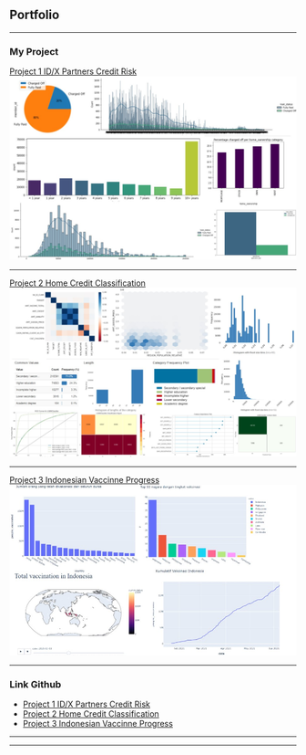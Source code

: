## Portfolio

---

### My Project 

[Project 1 ID/X Partners Credit Risk](/pdf/INFOGRAFIS.pdf)
<img src="images/IDX_Partners.jpg?raw=true"/>

---
[Project 2 Home Credit Classification](/pdf/Home_Credit_Classification.pdf)
<img src="images/Home_Credit.jpg?raw=true"/>

---
[Project 3 Indonesian Vaccinne Progress](https://www.kaggle.com/code/frederictriyudha/vaksinasi-covid19-dunia-dan-asean-indonesia)
<img src="images/Indo_Vacc.jpg?raw=true"/>

---

### Link Github 

- [Project 1 ID/X Partners Credit Risk](https://github.com/frtryu19/Credit-Risk-using-RF-ANN)
- [Project 2 Home Credit Classification](https://github.com/frtryu19/Home-Credit-Loan)
- [Project 3 Indonesian Vaccinne Progress](https://github.com/frtryu19/Indonesia_Vacc_Covid)


---




---

